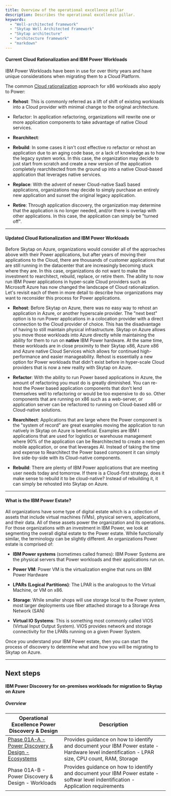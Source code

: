 ```yaml
---
title: Overview of the operational excellence pillar
description: Describes the operational excellence pillar.
keywords:
  - "Well-architected framework"
  - "Skytap Well Architected Framework"
  - "Skytap architecture"
  - "architecture framework"
  - "markdown"
---
```



#### Current Cloud Rationalization and IBM Power Workloads

IBM Power Workloads have been in use for over thirty years and have
unique considerations when migrating them to a Cloud Platform. 

The common [Cloud
rationalization](https://docs.microsoft.com/en-us/azure/cloud-adoption-framework/digital-estate/5-rs-of-rationalization)
approach for x86 workloads also apply to Power:

-   **Rehost**: This is commonly referred as a lift of shift of existing
    workloads into a Cloud provider with minimal change to the original
    architecture.

-   Refactor: In application refactoring, organizations will rewrite one
    or more application components to take advantage of native Cloud
    services.

-   **Rearchitect**:

-   **Rebuild**: In some cases it isn't cost effective ro refactor or
    rehost an application due to an aging code base, or a lack of
    knowledge as to how the legacy system works. In this case, the
    organization may decide to just start from scratch and create a new
    version of the application completely rearchitected from the ground
    up into a native Cloud-based application that leverages native
    services.

-   **Replace**: With the advent of newer Cloud-native SaaS based
    applications, organizations may decide to simply purchase an
    entirely new application and sunset the original legacy application.

-   **Retire**: Through application discovery, the organization may
    determine that the application is no longer needed, and/or there is
    overlap with other applications. In this case, the application can
    simply be "turned off".

--------------------------------------------------------------------- ------------- ----------------------------------------

#### Updated Cloud Rationalization and IBM Power Workloads 

Before Skytap on Azure, organizations would consider all of the
approaches above with their Power applications, but after years of
moving their applications to the Cloud, there are thousands of customer
applications that are still running in the datacenter that are
increasingly becoming stuck where they are. In this case, organizations
do not want to make the investment to rearchitect, rebuild, replace, or
retire them. The ability to now run IBM Power applications in
hyper-scale Cloud providers such as Microsoft Azure has now changed the
landscape of Cloud rationalization. Let's revisit each of them in more
detail to describe how organizations may want to reconsider this process
for Power applications.

-   **Rehost**: Before Skytap on Azure, there was no easy way to rehost
    an application in Azure, or another hyperscale provider. The "next
    best" option is to run Power applications in a colocation provider
    with a direct connection to the Cloud provider of choice. This has
    the disadvantage of having to still maintain physical
    infrastructure. Skytap on Azure allows you move those workloads into
    Azure directly while maintaining the ability for them to run on
    **native** IBM Power hardware. At the same time, these workloads are
    in close proximity to their Skytap x86, Azure x86 and Azure native
    Cloud Services which allows for continued high-performance and
    easier manageability. Rehost is essentially a new option for Power
    workloads that didn't exist before in hyper-scale Cloud providers
    that is now a new reality with Skytap on Azure.

-   **Refactor**: With the ability to run Power based applications in
    Azure, the amount of refactoring you must do is greatly diminished.
    You can re-host the Power based application components that don't
    lend themselves well to refactoring or would be too expensive to do
    so. Other components that are running on x86 such as a web-server,
    or application server can be refactored to running on Cloud-based
    x86 or Cloud-native solutions.

-   **Rearchitect**: Applications that are large where the Power
    component is the "system of record" are great examples moving the
    application to run natively in Skytap on Azure is beneficial.
    Examples are IBM I applications that are used for logistics or
    warehouse management where 90% of the application can be
    Rearchitected to create a next-gen mobile application, or one that
    leverages AI. Instead of taking the time and expense to Rearchitect
    the Power based component it can simply live side-by-side with its
    Cloud-native components.

-   **Rebuild**: There are plenty of IBM Power applications that are
    meeting user needs today and tomorrow. If there is a Cloud-first
    strategy, does it make sense to rebuild it to be cloud-native?
    Instead of rebuilding it, it can simply be rehosted into Skytap on
    Azure.
--------------------------------------------------------------------- ------------- ----------------------------------------

#### What is the IBM Power Estate?

All organizations have some type of digital estate which is a collection
of assets that include virtual machines (VMs), physical servers,
applications, and their data. All of these assets power the organization
and its operations. For those organizations with an investment in IBM
Power, we look at segmenting the overall digital estate to the Power
estate. While functionally similar, the terminology can be slightly
different. An organizations Power estate is comprised of:

-   **IBM Power systems** (sometimes called frames): IBM Power Systems
    are the physical servers that Power workloads and their applications
    run on.

-   **Power VM**: Power VM is the virtualization engine that runs on IBM
    Power Hardware

-   **LPARs (Logical Partitions)**: The LPAR is the analogous to the
    Virtual Machine, or VM on x86.

-   **Storage**: While smaller shops will use storage local to the Power
    system, most larger deployments use fiber attached storage to a
    Storage Area Network (SAN)

-   **Virtual IO Systems**: This is something most commonly called VIOS
    (Virtual Input Output System). VIOS provides network and storage
    connectivity for the LPARs running on a given Power System.

Once you understand your IBM Power estate, then you can start the
process of discovery to determine what and how you will be migrating to
Skytap on Azure.
--------------------------------------------------------------------- ------------- ----------------------------------------
## Next steps
#### IBM Power Discovery for on-premises workloads for migration to Skytap on Azure

##### Overview


| Operational Excellence Power Discovery & Design | Description |
|-------------------|-------------|
| [Phase 01A-A - Power Discovery & Design - Ecosystems](./discoveryecosystems.md) | Provides guidance on how to identify and document your IBM Power estate - Hardware level indentification - LPAR size, CPU count, RAM, Storage  |
| Phase 01A-B - Power Discovery & Design - Workloads | Provides guidance on how to identify and document your IBM Power estate - softwar level indentification - Application requirements |
